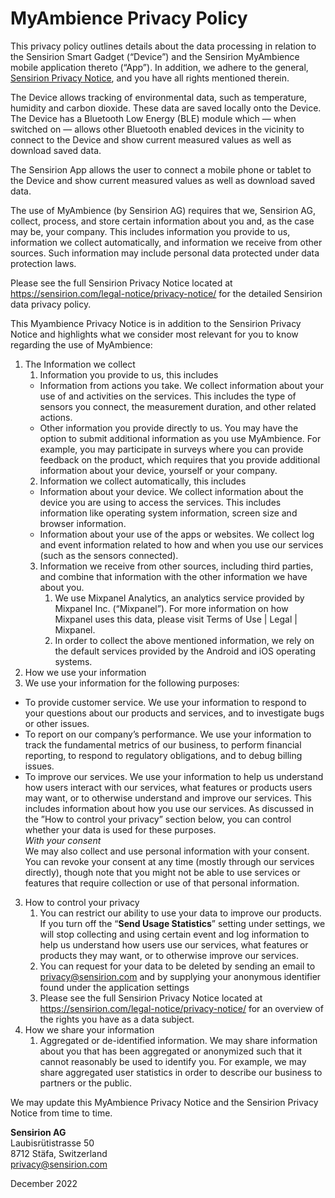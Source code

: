 # MyAmbience Privacy Policy

This privacy policy outlines details about the data processing in relation to the Sensirion Smart Gadget (“Device”) and the Sensirion MyAmbience mobile application thereto (“App”). In addition, we adhere to the general, [Sensirion Privacy Notice](https://sensirion.com/legal-notice/privacy-notice/), and you have all rights mentioned therein.

The Device allows tracking of environmental data, such as temperature, humidity and carbon dioxide. These data are saved locally onto the Device. The Device has a Bluetooth Low Energy (BLE) module which — when switched on — allows other Bluetooth enabled devices in the vicinity to connect to the Device and show current measured values as well as download saved data.

The Sensirion App allows the user to connect a mobile phone or tablet to the Device and show current measured values as well as download saved data.

The use of MyAmbience (by Sensirion AG) requires that we, Sensirion AG, collect, process, and store certain information about you and, as the case may be, your company. This includes information you provide to us, information we collect automatically, and information we receive from other sources. Such information may include personal data protected under data protection laws.

Please see the full Sensirion Privacy Notice located at https://sensirion.com/legal-notice/privacy-notice/ for the detailed Sensirion data privacy policy.

This Myambience Privacy Notice is in addition to the Sensirion Privacy Notice and highlights what we consider most relevant for you to know regarding the use of MyAmbience:

1. The Information we collect
   1. Information you provide to us, this includes
   - Information from actions you take. We collect information about your use of and activities on the services. This includes the type of sensors you connect, the measurement duration, and other related actions.
   - Other information you provide directly to us. You may have the option to submit additional information as you use MyAmbience. For example, you may participate in surveys where you can provide feedback on the product, which requires that you provide additional information about your device, yourself or your company.
   2. Information we collect automatically, this includes
   - Information about your device. We collect information about the device you are using to access the services. This includes information like operating system information, screen size and browser information.
   - Information about your use of the apps or websites. We collect log and event information related to how and when you use our services (such as the sensors connected).
   3. Information we receive from other sources, including third parties, and combine that information with the other information we have about you.
      1. We use Mixpanel Analytics, an analytics service provided by Mixpanel Inc. (“Mixpanel”). For more information on how Mixpanel uses this data, please visit Terms of Use \| Legal \| Mixpanel.
      2. In order to collect the above mentioned information, we rely on the default services provided by the Android and iOS operating systems.
2. How we use your information
3. We use your information for the following purposes:

- To provide customer service. We use your information to respond to your questions about our products and services, and to investigate bugs or other issues.
- To report on our company’s performance. We use your information to track the fundamental metrics of our business, to perform financial reporting, to respond to regulatory obligations, and to debug billing issues.
- To improve our services. We use your information to help us understand how users interact with our services, what features or products users may want, or to otherwise understand and improve our services. This includes information about how you use our services. As discussed in the ”How to control your privacy” section below, you can control whether your data is used for these purposes.  
  _With your consent_  
  We may also collect and use personal information with your consent. You can revoke your consent at any time (mostly through our services directly), though note that you might not be able to use services or features that require collection or use of that personal information.

3. How to control your privacy
   1. You can restrict our ability to use your data to improve our products. If you turn off the “**Send Usage Statistics**” setting under settings, we will stop collecting and using certain event and log information to help us understand how users use our services, what features or products they may want, or to otherwise improve our services.
   2. You can request for your data to be deleted by sending an email to [privacy@sensirion.com](mailto:privacy@sensirion.com) and by supplying your anonymous identifier found under the application settings
   3. Please see the full Sensirion Privacy Notice located at https://sensirion.com/legal-notice/privacy-notice/ for an overview of the rights you have as a data subject.
4. How we share your information
   1. Aggregated or de-identified information. We may share information about you that has been aggregated or anonymized such that it cannot reasonably be used to identify you. For example, we may share aggregated user statistics in order to describe our business to partners or the public.

We may update this MyAmbience Privacy Notice and the Sensirion Privacy Notice from time to time.

**Sensirion AG**  
Laubisrütistrasse 50  
8712 Stäfa, Switzerland  
[privacy@sensirion.com](mailto:privacy@sensirion.com)

December 2022
